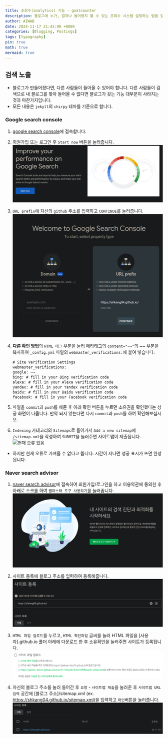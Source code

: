 ```yaml
---
title: 조회수(analytics) 기능 - goatcounter
description: 블로그에 누가, 얼마나 들어왔지 볼 수 있는 조회수 시스템 설정하는 법을 알려줍니다.
author: AIWAB
date: 2024-11-17 21:42:00 +0800
categories: [Blogging, Postings]
tags: [typography]
pin: true
math: true
mermaid: true
---
```


## 검색 노출

- 블로그가 만들어졌다면, 다른 사람들이 들어올 수 있어야 합니다. 다른 사람들이 검색으로 내 블로그를 찾아 들어올 수 없다면 블로그가 갖는 기능 대부분이 사라지는 것과 마찬가지입니다.
- 모든 내용은 `jekyll`의 `chirpy` 테마를 기준으로 합니다.

### Google search console[](http://127.0.0.1:4000/posts/search/#google-search-console)

1. [google search console](https://search.google.com/search-console/about)에 접속합니다.
    
2. 회원가입 또는 로그인 후 `Start now` 버튼을 눌러줍니다.
![Start Now](/assets/img/md_img/start_now.png)
    

3. `URL prefix`에 자신의 `github` 주소를 입력하고 `CONTINUE`를 눌러줍니다.
![Github 주로를 URL prefix에 입력하세요.](/assets/img/md_img/URL_prefix.png)

4. **다른 확인 방법**의 `HTML 태그` 부분을 눌러 메타태그의 `content="~~"`의 ~~ 부분을 복사하여 `_config.yml` 파일의 `webmaster_verifications:`에 붙여 넣습니다.
    ```
    # Site Verification Settings
    webmaster_verifications:   
    google: ~~   
    bing: # fill in your Bing verification code
    alexa: # fill in your Alexa verification code 
    yandex: # fill in your Yandex verification code
    baidu: # fill in your Baidu verification code
    facebook: # fill in your Facebook verification code  
    ```
    
5. 파일을 `commit`과 `push`를 해준 후 아래 확인 버튼을 누르면 소유권을 확인했다는 성공 화면이 나옵니다. 만약 되지 않는다면 다시 `commit`과 `push`를 하여 확인해보십시오.
    
6. `Indexing` 카테고리의 `Sitemaps`로 들어가서 `Add a new sitemap`에 `/sitemap.xml`을 작성하여 `SUBMIT`을 눌러주면 사이트맵이 제출됩니다.
![현재 오류 있음](/assets/img/md_img/could't_fetch.png)
- 하지만 현재 오류로 가져올 수 없다고 뜹니다. 시간이 지나면 성공 표시가 뜨면 완성됩니다.

### Naver search advisor

1. [naver search advisor](https://searchadvisor.naver.com/)에 접속하여 회원가입/로그인을 하고 이용약관에 동의한 후 아래로 스크롤 하여 `웹마스터 도구 사용하기`를 눌러줍니다.
![웹마스터 도구 사용하기](/assets/img/md_img/webmaster_tool.png)

2. 사이트 등록에 블로그 주소를 입력하여 등록해줍니다.
![블로그 주소 등록](/assets/img/md_img/site_submit.png)

3. `HTML 파일 업로드`를 누르고, `HTML 확인파일` 글씨를 눌러 HTML 파일을 [사용자].github.io 폴더 아래에 다운로드 한 후 소유확인을 눌러주면 사이트가 등록됩니다.
![HTML파일 업로드](/assets/img/md_img/html_file.png)

4. 자신의 블로그 주소를 눌러 들어간 후 `요청` - `사이트맵 제출`을 눌러준 후 `사이트맵 URL 입력` 공간에 [블로그 주소]/sitemap.xml (ex. https://shkang04.github.io/sitemap.xml)을 입력하고 `확인`버튼을 눌러줍니다.
![확인](/assets/img/md_img/naver_last.png)